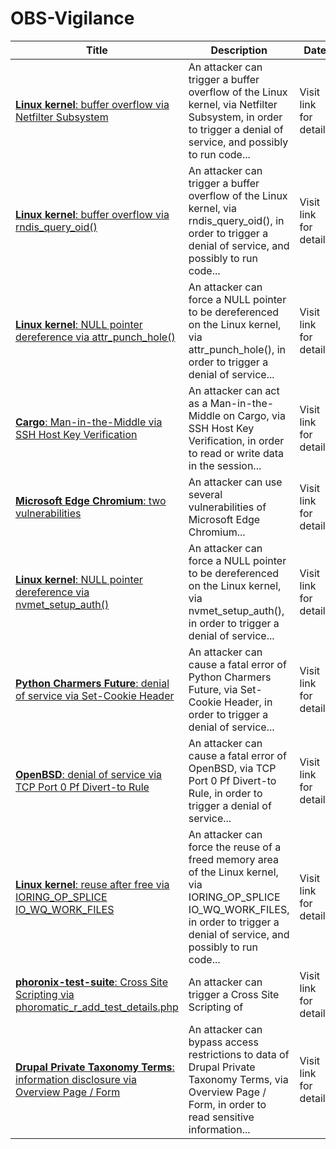 

# OBS-Vigilance

 |Title|Description|Date|
 |---|---|---|
 |[<a href="https://vigilance.fr/vulnerability/Linux-kernel-buffer-overflow-via-Netfilter-Subsystem-40281" class="noirorange"><b>Linux kernel</b>: buffer overflow via Netfilter Subsystem</a>](https://vigilance.fr/vulnerability/Linux-kernel-buffer-overflow-via-Netfilter-Subsystem-40281)|An attacker can trigger a buffer overflow of the Linux kernel, via Netfilter Subsystem, in order to trigger a denial of service, and possibly to run code...|Visit link for details|
 |[<a href="https://vigilance.fr/vulnerability/Linux-kernel-buffer-overflow-via-rndis-query-oid-40280" class="noirorange"><b>Linux kernel</b>: buffer overflow via rndis_query_oid()</a>](https://vigilance.fr/vulnerability/Linux-kernel-buffer-overflow-via-rndis-query-oid-40280)|An attacker can trigger a buffer overflow of the Linux kernel, via rndis_query_oid(), in order to trigger a denial of service, and possibly to run code...|Visit link for details|
 |[<a href="https://vigilance.fr/vulnerability/Linux-kernel-NULL-pointer-dereference-via-attr-punch-hole-40279" class="noirorange"><b>Linux kernel</b>: NULL pointer dereference via attr_punch_hole()</a>](https://vigilance.fr/vulnerability/Linux-kernel-NULL-pointer-dereference-via-attr-punch-hole-40279)|An attacker can force a NULL pointer to be dereferenced on the Linux kernel, via attr_punch_hole(), in order to trigger a denial of service...|Visit link for details|
 |[<a href="https://vigilance.fr/vulnerability/Cargo-Man-in-the-Middle-via-SSH-Host-Key-Verification-40278" class="noirorange"><b>Cargo</b>: Man-in-the-Middle via SSH Host Key Verification</a>](https://vigilance.fr/vulnerability/Cargo-Man-in-the-Middle-via-SSH-Host-Key-Verification-40278)|An attacker can act as a Man-in-the-Middle on Cargo, via SSH Host Key Verification, in order to read or write data in the session...|Visit link for details|
 |[<a href="https://vigilance.fr/vulnerability/Microsoft-Edge-Chromium-two-vulnerabilities-40277" class="noirorange"><b>Microsoft Edge Chromium</b>: two vulnerabilities</a>](https://vigilance.fr/vulnerability/Microsoft-Edge-Chromium-two-vulnerabilities-40277)|An attacker can use several vulnerabilities of Microsoft Edge Chromium...|Visit link for details|
 |[<a href="https://vigilance.fr/vulnerability/Linux-kernel-NULL-pointer-dereference-via-nvmet-setup-auth-40276" class="noirorange"><b>Linux kernel</b>: NULL pointer dereference via nvmet_setup_auth()</a>](https://vigilance.fr/vulnerability/Linux-kernel-NULL-pointer-dereference-via-nvmet-setup-auth-40276)|An attacker can force a NULL pointer to be dereferenced on the Linux kernel, via nvmet_setup_auth(), in order to trigger a denial of service...|Visit link for details|
 |[<a href="https://vigilance.fr/vulnerability/Python-Charmers-Future-denial-of-service-via-Set-Cookie-Header-40275" class="noirorange"><b>Python Charmers Future</b>: denial of service via Set-Cookie Header</a>](https://vigilance.fr/vulnerability/Python-Charmers-Future-denial-of-service-via-Set-Cookie-Header-40275)|An attacker can cause a fatal error of Python Charmers Future, via Set-Cookie Header, in order to trigger a denial of service...|Visit link for details|
 |[<a href="https://vigilance.fr/vulnerability/OpenBSD-denial-of-service-via-TCP-Port-0-Pf-Divert-to-Rule-40274" class="noirorange"><b>OpenBSD</b>: denial of service via TCP Port 0 Pf Divert-to Rule</a>](https://vigilance.fr/vulnerability/OpenBSD-denial-of-service-via-TCP-Port-0-Pf-Divert-to-Rule-40274)|An attacker can cause a fatal error of OpenBSD, via TCP Port 0 Pf Divert-to Rule, in order to trigger a denial of service...|Visit link for details|
 |[<a href="https://vigilance.fr/vulnerability/Linux-kernel-reuse-after-free-via-IORING-OP-SPLICE-IO-WQ-WORK-FILES-40272" class="noirorange"><b>Linux kernel</b>: reuse after free via IORING_OP_SPLICE IO_WQ_WORK_FILES</a>](https://vigilance.fr/vulnerability/Linux-kernel-reuse-after-free-via-IORING-OP-SPLICE-IO-WQ-WORK-FILES-40272)|An attacker can force the reuse of a freed memory area of the Linux kernel, via IORING_OP_SPLICE IO_WQ_WORK_FILES, in order to trigger a denial of service, and possibly to run code...|Visit link for details|
 |[<a href="https://vigilance.fr/vulnerability/phoronix-test-suite-Cross-Site-Scripting-via-phoromatic-r-add-test-details-php-40271" class="noirorange"><b>phoronix-test-suite</b>: Cross Site Scripting via phoromatic_r_add_test_details.php</a>](https://vigilance.fr/vulnerability/phoronix-test-suite-Cross-Site-Scripting-via-phoromatic-r-add-test-details-php-40271)|An attacker can trigger a Cross Site Scripting of |Visit link for details|
 |[<a href="https://vigilance.fr/vulnerability/Drupal-Private-Taxonomy-Terms-information-disclosure-via-Overview-Page-Form-40270" class="noirorange"><b>Drupal Private Taxonomy Terms</b>: information disclosure via Overview Page / Form</a>](https://vigilance.fr/vulnerability/Drupal-Private-Taxonomy-Terms-information-disclosure-via-Overview-Page-Form-40270)|An attacker can bypass access restrictions to data of Drupal Private Taxonomy Terms, via Overview Page / Form, in order to read sensitive information...|Visit link for details|
